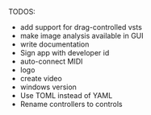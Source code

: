 TODOS:
- add support for drag-controlled vsts
- make image analysis available in GUI
- write documentation
- Sign app with developer id
- auto-connect MIDI
- logo
- create video
- windows version 
- Use TOML instead of YAML
- Rename controllers to controls
